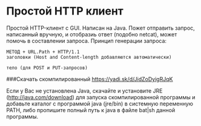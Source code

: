 # Простой HTTP клиент
Простой HTTP-клиент с GUI. Написан на Java.
Пожет отправить запрос, написанный вручную, и отобразиь ответ (подобно netcat), может помочь в составлении запроса.
Принцип генерации запроса:
```
МЕТОД + URL.Path + HTTP/1.1
заголовки (Host and Content-length добавляются автоматически)

тело (для POST и PUT-запросов)
```
###Скачать скомпилированный
https://yadi.sk/d/JidZoDyigRJqK

Если у Вас не установлена Java, скачайте и установите JRE (http://java.com/download)
для запуска скомпилированной программы и добавьте каталог с программой java (jre/bin)
в системную переменную PATH, либо пропишите полный путь к java в файле bat|sh данной программы.
